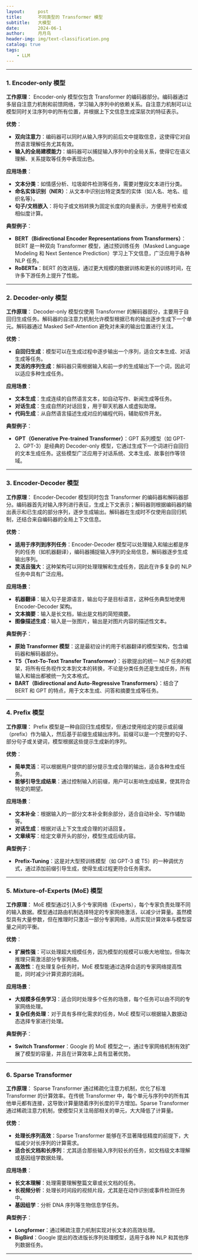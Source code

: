 ```yaml
---
layout:     post
title:      不同类型的 Transformer 模型
subtitle:   大模型
date:       2024-06-1
author:     月月鸟
header-img: img/text-classification.png
catalog: true
tags:
    - LLM
---
```


---

### 1. **Encoder-only 模型**

**工作原理**：
Encoder-only 模型仅包含 Transformer 的编码器部分。编码器通过多层自注意力机制和前馈网络，学习输入序列中的依赖关系。自注意力机制可以让模型同时关注序列中的所有位置，并根据上下文信息生成深层次的特征表示。

**优势**：
- **双向注意力**：编码器可以同时从输入序列的前后文中提取信息，这使得它对自然语言理解任务尤其有效。
- **输入的全局建模能力**：编码器可以捕捉输入序列中的全局关系，使得它在语义理解、关系提取等任务中表现出色。

**应用场景**：
- **文本分类**：如情感分析、垃圾邮件检测等任务，需要对整段文本进行分类。
- **命名实体识别（NER）**：从文本中识别出特定类型的实体（如人名、地名、组织名等）。
- **句子/文档嵌入**：将句子或文档转换为固定长度的向量表示，方便用于检索或相似度计算。

**典型例子**：
- **BERT（Bidirectional Encoder Representations from Transformers）**：BERT 是一种双向 Transformer 模型，通过预训练任务（Masked Language Modeling 和 Next Sentence Prediction）学习上下文信息，广泛应用于各种 NLP 任务。
- **RoBERTa**：BERT 的改进版，通过更大规模的数据训练和更长的训练时间，在许多下游任务上提升了性能。

---

### 2. **Decoder-only 模型**

**工作原理**：
Decoder-only 模型仅使用 Transformer 的解码器部分，主要用于自回归生成任务。解码器的自注意力机制允许模型根据已有的输出逐步生成下一个单元。解码器通过 Masked Self-Attention 避免对未来的输出位置进行关注。

**优势**：
- **自回归生成**：模型可以在生成过程中逐步输出一个序列，适合文本生成、对话生成等任务。
- **灵活的序列生成**：解码器只需根据输入和前一步的生成输出下一个词，因此可以适应多种生成任务。

**应用场景**：
- **文本生成**：生成连续的自然语言文本，如自动写作、新闻生成等任务。
- **对话生成**：生成自然的对话回复，用于聊天机器人或虚拟助理。
- **代码生成**：从自然语言描述生成对应的编程代码，辅助软件开发。

**典型例子**：
- **GPT（Generative Pre-trained Transformer）**：GPT 系列模型（如 GPT-2、GPT-3）是经典的 Decoder-only 模型，它通过生成下一个词进行自回归的文本生成任务。这些模型广泛应用于对话系统、文本生成、故事创作等领域。

---

### 3. **Encoder-Decoder 模型**

**工作原理**：
Encoder-Decoder 模型同时包含 Transformer 的编码器和解码器部分。编码器首先对输入序列进行表征，生成上下文表示；解码器则根据编码器的输出表示和已生成的部分序列，逐步生成输出。解码器在生成时不仅使用自回归机制，还结合来自编码器的全局上下文信息。

**优势**：
- **适用于序列到序列任务**：Encoder-Decoder 模型可以处理输入和输出都是序列的任务（如机器翻译），编码器捕捉输入序列的全局信息，解码器逐步生成输出序列。
- **灵活且强大**：这种架构可以同时处理理解和生成任务，因此在许多复杂的 NLP 任务中具有广泛应用。

**应用场景**：
- **机器翻译**：输入句子是源语言，输出句子是目标语言，这种任务典型地使用 Encoder-Decoder 架构。
- **文本摘要**：输入是长文档，输出是文档的简短摘要。
- **图像描述生成**：输入是一张图片，输出是对图片内容的描述性文本。

**典型例子**：
- **原始 Transformer 模型**：这是最初设计的用于机器翻译的模型架构，包含编码器和解码器部分。
- **T5（Text-To-Text Transfer Transformer）**：谷歌提出的统一 NLP 任务的框架，将所有任务视作文本到文本的转换，不论是分类任务还是生成任务，所有输入和输出都被统一为文本格式。
- **BART（Bidirectional and Auto-Regressive Transformers）**：结合了 BERT 和 GPT 的特点，用于文本生成、问答和摘要生成等任务。

---

### 4. **Prefix 模型**

**工作原理**：
Prefix 模型是一种自回归生成模型，但通过使用给定的提示或前缀（prefix）作为输入，然后基于前缀生成输出序列。前缀可以是一个完整的句子、部分句子或关键词，模型根据这些提示生成新的序列。

**优势**：
- **简单灵活**：可以根据用户提供的部分提示生成合理的输出，适合各种生成任务。
- **能够引导生成结果**：通过控制输入的前缀，用户可以影响生成结果，使其符合特定的期望。

**应用场景**：
- **文本补全**：根据输入的一部分文本补全剩余部分，适合自动补全、写作辅助等。
- **对话生成**：根据对话上下文生成合理的对话回复。
- **文章续写**：给定文章开头的部分，模型生成后续内容。

**典型例子**：
- **Prefix-Tuning**：这是对大型预训练模型（如 GPT-3 或 T5）的一种调优方式，通过添加前缀引导生成，使得生成过程更符合任务需求。

---

### 5. **Mixture-of-Experts (MoE) 模型**

**工作原理**：
MoE 模型通过引入多个专家网络（Experts），每个专家负责处理不同的输入数据。模型通过路由机制选择特定的专家网络激活，以减少计算量。虽然模型具有大量参数，但在推理时只激活一部分专家网络，从而实现计算效率与模型容量之间的平衡。

**优势**：
- **扩展性强**：可以处理超大规模任务，因为模型的规模可以极大地增加，但每次推理只需激活部分专家网络。
- **高效性**：在处理复杂任务时，MoE 模型能通过选择合适的专家网络提高性能，同时减少计算资源的消耗。

**应用场景**：
- **大规模多任务学习**：适合同时处理多个任务的场景，每个任务可以由不同的专家网络处理。
- **复杂任务处理**：对于具有多样化需求的任务，MoE 模型可以根据输入数据动态选择专家进行处理。

**典型例子**：
- **Switch Transformer**：Google 的 MoE 模型之一，通过专家网络机制有效扩展了模型的容量，并且在计算效率上具有显著优势。

---

### 6. **Sparse Transformer**

**工作原理**：
Sparse Transformer 通过稀疏化注意力机制，优化了标准 Transformer 的计算效率。在传统 Transformer 中，每个单元与序列中的所有其他单元都有连接，这导致计算量随着序列长度的平方增加。Sparse Transformer 通过稀疏注意力机制，使模型只关注局部相关的单元，大大降低了计算量。

**优势**：
- **处理长序列高效**：Sparse Transformer 能够在不显著降低精度的前提下，大幅减少对长序列的计算需求。
- **适合长文档和长序列**：尤其适合那些输入序列较长的任务，如文档级文本理解或基因组学数据处理。

**应用场景**：
- **长文本理解**：处理需要理解整篇文章或长文档的任务。
- **长视频分析**：处理长时间段的视频片段，尤其是在动作识别或事件检测任务中。
- **基因组学**：分析 DNA 序列等生物信息学任务。

**典型例子**：
- **Longformer**：通过稀疏注意力机制实现对长文本的高效处理。
- **BigBird**：Google 提出的改进版长序列处理模型，适用于各种 NLP 和其他序列数据任务。

---
